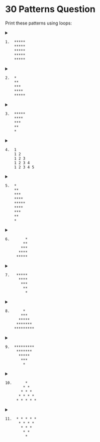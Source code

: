 # 30 Patterns Question

Print these patterns using loops:


<!-- que 1 --->

<details>
<summary>

```
1.  *****
    *****
    *****
    *****
    *****
```
</summary>

```java
    public static void main(String[]args) {
        pattern1(5);
    }
    static void pattern1(int n) {
        for (int row = 0; row < n; row++) {
            for (int col = 0; col < n; col++) {
                System.out.print("* ");
            }
            System.out.println(" ");
        }
    }
```

</details>


<!-- que 2 --->

<details>
<summary>

```
2.  *
    **
    ***
    ****
    *****
```
</summary>

```java
    public static void main(String[]args) {
        pattern2(5);
    }
    static void pattern2(int n) {
        for (int row = 1; row <= n; row++) {
            for (int col = 0; col < row; col++) {
                System.out.print("* ");
            }
            System.out.println(" ");
        }
    }
```

</details>



<!-- que 3 --->

<details>
<summary>

```
3.  *****
    ****
    ***
    **
    *
```
</summary>

```java
    public static void main(String[]args) {
        pattern3(5);
    }
    static void pattern3(int n) {
        for (int row = n; row > 0; row--) {
            for (int col = 0; col < row; col++) {
                System.out.print("* ");
            }
            System.out.println(" ");
        }
    }
```

</details>



<!-- que 4 --->

<details>
<summary>

```
4.  1
    1 2
    1 2 3
    1 2 3 4
    1 2 3 4 5
```
</summary>

```java
    public static void main(String[]args) {
        pattern4(5);
    }
    static void pattern4(int n) {
        for (int row = 1; row <= n; row++) {
            for (int col = 1; col <= row; col++) {
                System.out.print( col + " ");
            }
            System.out.println(" ");
        }
    }
```

</details>



<!-- que 5 --->

<details>
<summary>

```
5.  *
    **
    ***
    ****
    *****
    ****
    ***
    **
    *
```
</summary>

```java
    public static void main(String[]args) {
        pattern5(5);
    }
    static void pattern5(int n) {
        for (int row = 0; row < 2 * n; row++) {
            int totalColsInRow = row > n ? 2 * n - row : row;
            for (int col = 0; col < totalColsInRow; col++) {
                System.out.print("* ");
            }
            System.out.println(" ");
        }
    }
```

</details>



<!-- que 6 --->

<details>
<summary>

```
6.       *
        **
       ***
      ****
     *****
```
</summary>

```java
    public static void main(String[]args) {
        pattern6(5);
    }
    static void pattern6(int n) {
        for (int row = 1; row <= 5; row++) {
            int noOfSpaces = n - row;
            for (int space = 0; space < noOfSpaces; space++) {
                System.out.print(" ");
            }
            for (int col = 0; col < row; col++) {
                System.out.print("*");
            }
            System.out.println(" ");
        }
    }
```

</details>



<!-- que 7 --->

<details>
<summary>

```
7.   *****
      ****
       ***
        **
         *
```
</summary>

```java
    public static void main(String[]args) {
        pattern7(5);
    }
    static void pattern7(int n) {
        for (int row = n; row > 0; row--) {
            int noOfSpaces = n - row;
            for (int space = 0; space < noOfSpaces; space++) {
                System.out.print(" ");
            }
            for (int col = 0; col < row; col++) {
                System.out.print("*");
            }
            System.out.println(" ");
        }
    }
```

</details>



<!-- que 8 --->

<details>
<summary>

```
8.      *
       ***
      *****
     *******
    *********
```
</summary>

```java
    public static void main(String[]args) {
        pattern8(5);
    }
    static void pattern8(int n) {
        for (int row = 0; row < n; row++) {
            int noOfSpaces = n - row;
            for (int space = 0; space < noOfSpaces; space++) {
                System.out.print(" ");
            }
            for (int col = 0; col < 2 * row + 1; col++) {
                System.out.print("*");
            }
            System.out.println(" ");
        }
    }
```

</details>



<!-- que 9 --->

<details>
<summary>

```
9.  *********
     *******
      *****
       ***
        *
```
</summary>

```java
    public static void main(String[]args) {
        pattern9(5);
    }
    static void pattern9(int n) {
        for (int row = n; row > 0; row--) {
            int noOfSpaces = n - row;
            for (int space = 0; space < noOfSpaces; space++) {
                System.out.print(" ");
            }
            for (int col = 0; col < 2 * row - 1; col++) {
                System.out.print("*");
            }
            System.out.println(" ");
        }
    }
```

</details>



<!-- que 10 --->

<details>
<summary>

```
10.      *
        * *
       * * *
      * * * *
     * * * * *
```
</summary>

```java
    public static void main(String[]args) {
        pattern10(5);
    }
    static void pattern10(int n) {
         for (int row = 0; row <= n; row++) {
            int noOfSpaces = n - row;
            for (int space = 0; space < noOfSpaces; space++) {
                System.out.print(" ");
            }
            for (int col = 0; col < row ; col++) {
                System.out.print("* ");
            }
            System.out.println(" ");
          }
     }
```

</details>



<!-- que 11 --->

<details>
<summary>

```
11.  * * * * *
      * * * *
       * * *
        * *
         *
```
</summary>

```java
    public static void main(String[]args) {
        pattern11(5);
    }
    static void pattern11(int n) {
        for (int row = n; row > 0; row--) {
            int noOfSpaces = n - row;
            for (int space = 0; space < noOfSpaces; space++) {
                System.out.print(" ");
            }
            for (int col = 0; col < row ; col++) {
                System.out.print("* ");
            }
            System.out.println(" ");
        }
    }
```

</details>












